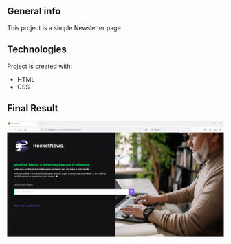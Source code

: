 ## General info
This project is a simple Newsletter page.
	
## Technologies
Project is created with:
* HTML
* CSS
	
## Final Result
![Newsletter page](./assets/newsletter_page.PNG "Social Tree page")
